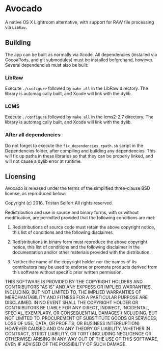 # Avocado
A native OS X Lightroom alternative, with support for RAW file processing via `LibRaw.`

## Building
The app can be built as normally via Xcode. All dependencies (installed via CocoaPods, and git submodules) must be installed beforehand, however. Several dependencies must also be built:

### LibRaw
Execute `./configure` followed by `make all` in the LibRaw directory. The library is automagically built, and Xcode will link with the dylib.

### LCMS
Execute `./configure` followed by `make all` in the lcms2-2.7 directory. The library is automagically built, and Xcode will link with the dylib.

### After all dependencies
Do not forget to execute the `fix_dependencies_rpath.sh` script in the Dependencies folder, after compiling and building any dependencies. This will fix up paths in these libraries so that they can be properly linked, and will not cause a dylib error at runtime.

## Licensing
Avocado is released under the terms of the simplified three-clause BSD license, as reproduced below:

Copyright (c) 2016, Tristan Seifert
All rights reserved.

Redistribution and use in source and binary forms, with or without modification, are permitted provided that the following conditions are met:

1. Redistributions of source code must retain the above copyright notice, this list of conditions and the following disclaimer.

2. Redistributions in binary form must reproduce the above copyright notice, this list of conditions and the following disclaimer in the documentation and/or other materials provided with the distribution.

3. Neither the name of the copyright holder nor the names of its contributors may be used to endorse or promote products derived from this software without specific prior written permission.

THIS SOFTWARE IS PROVIDED BY THE COPYRIGHT HOLDERS AND CONTRIBUTORS "AS IS" AND ANY EXPRESS OR IMPLIED WARRANTIES, INCLUDING, BUT NOT LIMITED TO, THE IMPLIED WARRANTIES OF MERCHANTABILITY AND FITNESS FOR A PARTICULAR PURPOSE ARE DISCLAIMED. IN NO EVENT SHALL THE COPYRIGHT HOLDER OR CONTRIBUTORS BE LIABLE FOR ANY DIRECT, INDIRECT, INCIDENTAL, SPECIAL, EXEMPLARY, OR CONSEQUENTIAL DAMAGES (INCLUDING, BUT NOT LIMITED TO, PROCUREMENT OF SUBSTITUTE GOODS OR SERVICES; LOSS OF USE,
DATA, OR PROFITS; OR BUSINESS INTERRUPTION) HOWEVER CAUSED AND ON ANY THEORY OF LIABILITY, WHETHER IN CONTRACT, STRICT LIABILITY, OR TORT (INCLUDING NEGLIGENCE OR OTHERWISE) ARISING IN ANY WAY OUT OF THE USE OF THIS SOFTWARE, EVEN IF ADVISED OF THE POSSIBILITY OF SUCH DAMAGE.
